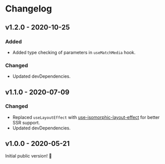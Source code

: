 # Changelog

## v1.2.0 - 2020-10-25

### Added

- Added type checking of parameters in `useMatchMedia` hook.

### Changed

- Updated devDependencies.

## v1.1.0 - 2020-07-09

### Changed

- Replaced `useLayoutEffect` with [use-isomorphic-layout-effect](https://www.npmjs.com/package/use-isomorphic-layout-effect) for better SSR support.
- Updated devDependencies.

## v1.0.0 - 2020-05-21

Initial public version! :tada:
